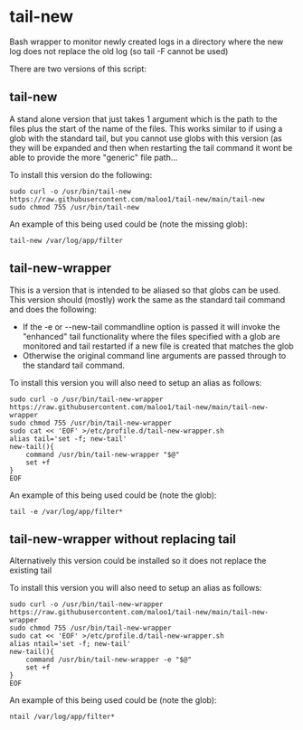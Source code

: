 # tail-new
Bash wrapper to monitor newly created logs in a directory where the new log does not replace the old log (so tail -F cannot be used) 

There are two versions of this script: 
## tail-new
A stand alone version that just takes 1 argument which is the path to the files plus the start of the name of the files. This works similar to if using a glob with the standard tail, but you cannot use globs with this version (as they will be expanded and then when restarting the tail command it wont be able to provide the more "generic" file path... 

To install this version do the following:
```
sudo curl -o /usr/bin/tail-new https://raw.githubusercontent.com/maloo1/tail-new/main/tail-new
sudo chmod 755 /usr/bin/tail-new
```

An example of this being used could be (note the missing glob):
```
tail-new /var/log/app/filter
```

## tail-new-wrapper
This is a version that is intended to be aliased so that globs can be used.\
This version should (mostly) work the same as the standard tail command and does the following:
- If the -e or --new-tail commandline option is passed it will invoke the "enhanced" tail functionality where the files specified with a glob are monitored and tail restarted if a new file is created that matches the glob
- Otherwise the original command line arguments are passed through to the standard tail command.
  
To install this version you will also need to setup an alias as follows:
```
sudo curl -o /usr/bin/tail-new-wrapper https://raw.githubusercontent.com/maloo1/tail-new/main/tail-new-wrapper
sudo chmod 755 /usr/bin/tail-new-wrapper
sudo cat << 'EOF' >/etc/profile.d/tail-new-wrapper.sh
alias tail='set -f; new-tail'
new-tail(){
    command /usr/bin/tail-new-wrapper "$@"
    set +f
}
EOF
```

An example of this being used could be (note the glob):
```
tail -e /var/log/app/filter*
```

## tail-new-wrapper without replacing tail
Alternatively this version could be installed so it does not replace the existing tail

To install this version you will also need to setup an alias as follows:
```
sudo curl -o /usr/bin/tail-new-wrapper https://raw.githubusercontent.com/maloo1/tail-new/main/tail-new-wrapper
sudo chmod 755 /usr/bin/tail-new-wrapper
sudo cat << 'EOF' >/etc/profile.d/tail-new-wrapper.sh
alias ntail='set -f; new-tail'
new-tail(){
    command /usr/bin/tail-new-wrapper -e "$@"
    set +f
}
EOF
```

An example of this being used could be (note the glob):
```
ntail /var/log/app/filter*
```

